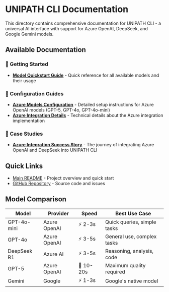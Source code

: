 # UNIPATH CLI Documentation

This directory contains comprehensive documentation for UNIPATH CLI - a universal AI interface with support for Azure OpenAI, DeepSeek, and Google Gemini models.

## Available Documentation

### 🚀 Getting Started
- [**Model Quickstart Guide**](MODELS-QUICKSTART.md) - Quick reference for all available models and their usage

### 🔧 Configuration Guides
- [**Azure Models Configuration**](AZURE-MODELS-GUIDE.md) - Detailed setup instructions for Azure OpenAI models (GPT-5, GPT-4o, GPT-4o-mini)
- [**Azure Integration Details**](README-AZURE.md) - Technical details about the Azure integration implementation

### 📖 Case Studies
- [**Azure Integration Success Story**](AZURE-INTEGRATION-SUCCESS.md) - The journey of integrating Azure OpenAI and DeepSeek into UNIPATH CLI

## Quick Links

- [Main README](../README.md) - Project overview and quick start
- [GitHub Repository](https://github.com/uni-mike/Gemini-CLI-UNI) - Source code and issues

## Model Comparison

| Model | Provider | Speed | Best Use Case |
|-------|----------|-------|---------------|
| GPT-4o-mini | Azure OpenAI | ⚡ 2-3s | Quick queries, simple tasks |
| GPT-4o | Azure OpenAI | ⚡ 3-5s | General use, complex tasks |
| DeepSeek R1 | Azure AI | ⚡ 3-5s | Reasoning, analysis, code |
| GPT-5 | Azure OpenAI | 🐌 10-20s | Maximum quality required |
| Gemini | Google | ⚡ 1-3s | Google's native model |
